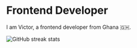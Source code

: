 # Frontend Developer

I am Victor, a frontend developer from Ghana 🇬🇭.



<!-- ![GitHub stats](https://github-readme-stats.vercel.app/api?username=victorbruce&show_icons=true)   -->

![GitHub streak stats](https://github-readme-streak-stats.herokuapp.com/?user=victorbruce)

